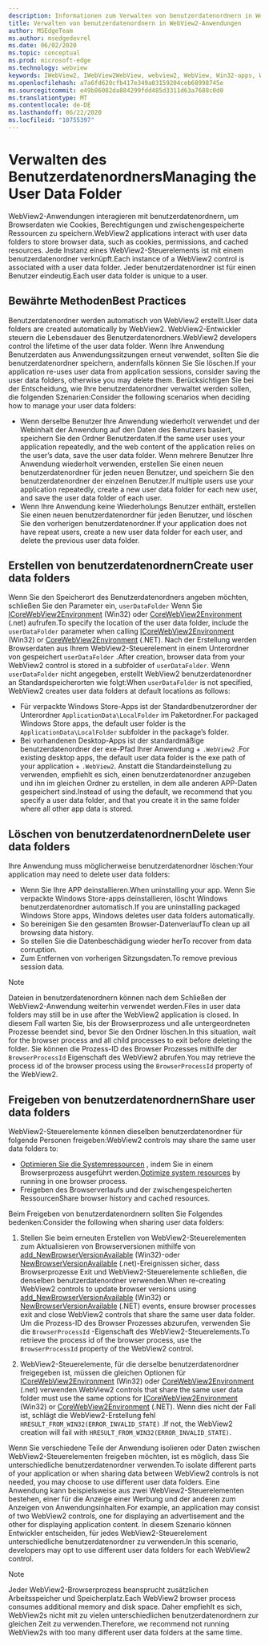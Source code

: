 ```yaml
---
description: Informationen zum Verwalten von benutzerdatenordnern in WebView2-Anwendungen
title: Verwalten von benutzerdatenordnern in WebView2-Anwendungen
author: MSEdgeTeam
ms.author: msedgedevrel
ms.date: 06/02/2020
ms.topic: conceptual
ms.prod: microsoft-edge
ms.technology: webview
keywords: IWebView2, IWebView2WebView, webview2, WebView, Win32-apps, Win32, Edge, ICoreWebView2, ICoreWebView2Host, Browser-Steuerelement, Edge-HTML, benutzerdatenordner
ms.openlocfilehash: a7a6fd620cfb417e349a03159204ceb68998745e
ms.sourcegitcommit: e49b86082da884299fdd485d3311d63a7688c0d0
ms.translationtype: MT
ms.contentlocale: de-DE
ms.lasthandoff: 06/22/2020
ms.locfileid: "10755397"
---
```

# <span data-ttu-id="6cb1d-104">Verwalten des Benutzerdatenordners</span><span class="sxs-lookup"><span data-stu-id="6cb1d-104">Managing the User Data Folder</span></span>

<span data-ttu-id="6cb1d-105">WebView2-Anwendungen interagieren mit benutzerdatenordnern, um Browserdaten wie Cookies, Berechtigungen und zwischengespeicherte Ressourcen zu speichern.</span><span class="sxs-lookup"><span data-stu-id="6cb1d-105">WebView2 applications interact with user data folders to store browser data, such as cookies, permissions, and cached resources.</span></span> <span data-ttu-id="6cb1d-106">Jede Instanz eines WebView2-Steuerelements ist mit einem benutzerdatenordner verknüpft.</span><span class="sxs-lookup"><span data-stu-id="6cb1d-106">Each instance of a WebView2 control is associated with a user data folder.</span></span> <span data-ttu-id="6cb1d-107">Jeder benutzerdatenordner ist für einen Benutzer eindeutig.</span><span class="sxs-lookup"><span data-stu-id="6cb1d-107">Each user data folder is unique to a user.</span></span>

## <span data-ttu-id="6cb1d-108">Bewährte Methoden</span><span class="sxs-lookup"><span data-stu-id="6cb1d-108">Best Practices</span></span>

<span data-ttu-id="6cb1d-109">Benutzerdatenordner werden automatisch von WebView2 erstellt.</span><span class="sxs-lookup"><span data-stu-id="6cb1d-109">User data folders are created automatically by WebView2.</span></span> <span data-ttu-id="6cb1d-110">WebView2-Entwickler steuern die Lebensdauer des Benutzerdatenordners.</span><span class="sxs-lookup"><span data-stu-id="6cb1d-110">WebView2 developers control the lifetime of the user data folder.</span></span> <span data-ttu-id="6cb1d-111">Wenn Ihre Anwendung Benutzerdaten aus Anwendungssitzungen erneut verwendet, sollten Sie die benutzerdatenordner speichern, andernfalls können Sie Sie löschen.</span><span class="sxs-lookup"><span data-stu-id="6cb1d-111">If your application re-uses user data from application sessions, consider saving the user data folders, otherwise you may delete them.</span></span> <span data-ttu-id="6cb1d-112">Berücksichtigen Sie bei der Entscheidung, wie Ihre benutzerdatenordner verwaltet werden sollen, die folgenden Szenarien:</span><span class="sxs-lookup"><span data-stu-id="6cb1d-112">Consider the following scenarios when deciding how to manage your user data folders:</span></span>

*   <span data-ttu-id="6cb1d-113">Wenn derselbe Benutzer Ihre Anwendung wiederholt verwendet und der Webinhalt der Anwendung auf den Daten des Benutzers basiert, speichern Sie den Ordner Benutzerdaten.</span><span class="sxs-lookup"><span data-stu-id="6cb1d-113">If the same user uses your application repeatedly, and the web content of the application relies on the user’s data, save the user data folder.</span></span> <span data-ttu-id="6cb1d-114">Wenn mehrere Benutzer Ihre Anwendung wiederholt verwenden, erstellen Sie einen neuen benutzerdatenordner für jeden neuen Benutzer, und speichern Sie den benutzerdatenordner der einzelnen Benutzer.</span><span class="sxs-lookup"><span data-stu-id="6cb1d-114">If multiple users use your application repeatedly, create a new user data folder for each new user, and save the user data folder of each user.</span></span>
*   <span data-ttu-id="6cb1d-115">Wenn Ihre Anwendung keine Wiederholungs Benutzer enthält, erstellen Sie einen neuen benutzerdatenordner für jeden Benutzer, und löschen Sie den vorherigen benutzerdatenordner.</span><span class="sxs-lookup"><span data-stu-id="6cb1d-115">If your application does not have repeat users, create a new user data folder for each user, and delete the previous user data folder.</span></span>

## <span data-ttu-id="6cb1d-116">Erstellen von benutzerdatenordnern</span><span class="sxs-lookup"><span data-stu-id="6cb1d-116">Create user data folders</span></span>

<span data-ttu-id="6cb1d-117">Wenn Sie den Speicherort des Benutzerdatenordners angeben möchten, schließen Sie den Parameter ein, `userDataFolder` Wenn Sie [ICoreWebView2Environment](../reference/win32/0-9-538/icorewebview2environment) (Win32) oder [CoreWebView2Environment](../reference/dotnet/0-9-538/microsoft-web-webview2-core-corewebview2environment) (.net) aufrufen.</span><span class="sxs-lookup"><span data-stu-id="6cb1d-117">To specify the location of the user data folder, include the `userDataFolder` parameter when calling [ICoreWebView2Environment](../reference/win32/0-9-538/icorewebview2environment) (Win32) or [CoreWebView2Environment](../reference/dotnet/0-9-538/microsoft-web-webview2-core-corewebview2environment) (.NET).</span></span> <span data-ttu-id="6cb1d-118">Nach der Erstellung werden Browserdaten aus Ihrem WebView2-Steuerelement in einem Unterordner von gespeichert `userDataFolder` .</span><span class="sxs-lookup"><span data-stu-id="6cb1d-118">After creation, browser data from your WebView2 control is stored in a subfolder of `userDataFolder`.</span></span> <span data-ttu-id="6cb1d-119">Wenn `userDataFolder` nicht angegeben, erstellt WebView2 benutzerdatenordner an Standardspeicherorten wie folgt:</span><span class="sxs-lookup"><span data-stu-id="6cb1d-119">When `userDataFolder` is not specified, WebView2 creates user data folders at default locations as follows:</span></span>

* <span data-ttu-id="6cb1d-120">Für verpackte Windows Store-Apps ist der Standardbenutzerordner der Unterordner `ApplicationData\LocalFolder` im Paketordner.</span><span class="sxs-lookup"><span data-stu-id="6cb1d-120">For packaged Windows Store apps, the default user folder is the `ApplicationData\LocalFolder` subfolder in the package’s  folder.</span></span>
* <span data-ttu-id="6cb1d-121">Bei vorhandenen Desktop-Apps ist der standardmäßige benutzerdatenordner der exe-Pfad Ihrer Anwendung + `.WebView2` .</span><span class="sxs-lookup"><span data-stu-id="6cb1d-121">For existing desktop apps, the default user data folder is the exe path of your application + `.WebView2`.</span></span> <span data-ttu-id="6cb1d-122">Anstatt die Standardeinstellung zu verwenden, empfiehlt es sich, einen benutzerdatenordner anzugeben und ihn im gleichen Ordner zu erstellen, in dem alle anderen APP-Daten gespeichert sind.</span><span class="sxs-lookup"><span data-stu-id="6cb1d-122">Instead of using the default, we recommend that you specify a user data folder, and that you create it in the same folder where all other app data is stored.</span></span>

## <span data-ttu-id="6cb1d-123">Löschen von benutzerdatenordnern</span><span class="sxs-lookup"><span data-stu-id="6cb1d-123">Delete user data folders</span></span>

<span data-ttu-id="6cb1d-124">Ihre Anwendung muss möglicherweise benutzerdatenordner löschen:</span><span class="sxs-lookup"><span data-stu-id="6cb1d-124">Your application may need to delete user data folders:</span></span>

* <span data-ttu-id="6cb1d-125">Wenn Sie Ihre APP deinstallieren.</span><span class="sxs-lookup"><span data-stu-id="6cb1d-125">When uninstalling your app.</span></span> <span data-ttu-id="6cb1d-126">Wenn Sie verpackte Windows Store-apps deinstallieren, löscht Windows benutzerdatenordner automatisch.</span><span class="sxs-lookup"><span data-stu-id="6cb1d-126">If you are uninstalling packaged Windows Store apps, Windows deletes user data folders automatically.</span></span> 
* <span data-ttu-id="6cb1d-127">So bereinigen Sie den gesamten Browser-Datenverlauf</span><span class="sxs-lookup"><span data-stu-id="6cb1d-127">To clean up all browsing data history.</span></span>
* <span data-ttu-id="6cb1d-128">So stellen Sie die Datenbeschädigung wieder her</span><span class="sxs-lookup"><span data-stu-id="6cb1d-128">To recover from data corruption.</span></span>
* <span data-ttu-id="6cb1d-129">Zum Entfernen von vorherigen Sitzungsdaten.</span><span class="sxs-lookup"><span data-stu-id="6cb1d-129">To remove previous session data.</span></span> 


> [!NOTE]
> <span data-ttu-id="6cb1d-130">Dateien in benutzerdatenordnern können nach dem Schließen der WebView2-Anwendung weiterhin verwendet werden.</span><span class="sxs-lookup"><span data-stu-id="6cb1d-130">Files in user data folders may still be in use after the WebView2 application is closed.</span></span> <span data-ttu-id="6cb1d-131">In diesem Fall warten Sie, bis der Browserprozess und alle untergeordneten Prozesse beendet sind, bevor Sie den Ordner löschen.</span><span class="sxs-lookup"><span data-stu-id="6cb1d-131">In this situation, wait for the browser process and all child processes to exit before deleting the folder.</span></span> <span data-ttu-id="6cb1d-132">Sie können die Prozess-ID des Browser Prozesses mithilfe der `BrowserProcessId` Eigenschaft des WebView2 abrufen.</span><span class="sxs-lookup"><span data-stu-id="6cb1d-132">You may retrieve the process id of the browser process using the `BrowserProcessId` property of the WebView2.</span></span>

## <span data-ttu-id="6cb1d-133">Freigeben von benutzerdatenordnern</span><span class="sxs-lookup"><span data-stu-id="6cb1d-133">Share user data folders</span></span>

<span data-ttu-id="6cb1d-134">WebView2-Steuerelemente können dieselben benutzerdatenordner für folgende Personen freigeben:</span><span class="sxs-lookup"><span data-stu-id="6cb1d-134">WebView2 controls may share the same user data folders to:</span></span>

* <span data-ttu-id="6cb1d-135">[Optimieren Sie die Systemressourcen](https://docs.microsoft.com/en-us/microsoft-edge/webview2/reference/win32/0-9-538/icorewebview2#process-model) , indem Sie in einem Browserprozess ausgeführt werden.</span><span class="sxs-lookup"><span data-stu-id="6cb1d-135">[Optimize system resources](https://docs.microsoft.com/en-us/microsoft-edge/webview2/reference/win32/0-9-538/icorewebview2#process-model) by running in one browser process.</span></span>
* <span data-ttu-id="6cb1d-136">Freigeben des Browserverlaufs und der zwischengespeicherten Ressourcen</span><span class="sxs-lookup"><span data-stu-id="6cb1d-136">Share browser history and cached resources.</span></span> 

<span data-ttu-id="6cb1d-137">Beim Freigeben von benutzerdatenordnern sollten Sie Folgendes bedenken:</span><span class="sxs-lookup"><span data-stu-id="6cb1d-137">Consider the following when sharing user data folders:</span></span> 

1. <span data-ttu-id="6cb1d-138">Stellen Sie beim erneuten Erstellen von WebView2-Steuerelementen zum Aktualisieren von Browserversionen mithilfe von [add_NewBrowserVersionAvailable](../reference/win32/0-9-538/icorewebview2environment#add_newbrowserversionavailable) (Win32)-oder [NewBrowserVersionAvailable](../reference/dotnet/0-9-538/microsoft-web-webview2-core-corewebview2environment#newbrowserversionavailable) (.net)-Ereignissen sicher, dass Browserprozesse Exit und WebView2-Steuerelemente schließen, die denselben benutzerdatenordner verwenden.</span><span class="sxs-lookup"><span data-stu-id="6cb1d-138">When re-creating WebView2 controls to update browser versions using [add_NewBrowserVersionAvailable](../reference/win32/0-9-538/icorewebview2environment#add_newbrowserversionavailable) (Win32) or [NewBrowserVersionAvailable](../reference/dotnet/0-9-538/microsoft-web-webview2-core-corewebview2environment#newbrowserversionavailable) (.NET) events, ensure browser processes exit and close WebView2 controls that share the same user data folder.</span></span> <span data-ttu-id="6cb1d-139">Um die Prozess-ID des Browser Prozesses abzurufen, verwenden Sie die `BrowserProcessId` -Eigenschaft des WebView2-Steuerelements.</span><span class="sxs-lookup"><span data-stu-id="6cb1d-139">To retrieve the process id of the browser process, use the `BrowserProcessId` property of the WebView2 control.</span></span>

2. <span data-ttu-id="6cb1d-140">WebView2-Steuerelemente, für die derselbe benutzerdatenordner freigegeben ist, müssen die gleichen Optionen für [ICoreWebView2Environment](../reference/win32/0-9-538/icorewebview2environment) (Win32) oder [CoreWebView2Environment](../reference/dotnet/0-9-538/microsoft-web-webview2-core-corewebview2environment) (.net) verwenden.</span><span class="sxs-lookup"><span data-stu-id="6cb1d-140">WebView2 controls that share the same user data folder must use the same options for [ICoreWebView2Environment](../reference/win32/0-9-538/icorewebview2environment) (Win32) or [CoreWebView2Environment](../reference/dotnet/0-9-538/microsoft-web-webview2-core-corewebview2environment) (.NET).</span></span> <span data-ttu-id="6cb1d-141">Wenn dies nicht der Fall ist, schlägt die WebView2-Erstellung fehl `HRESULT_FROM_WIN32(ERROR_INVALID_STATE)` .</span><span class="sxs-lookup"><span data-stu-id="6cb1d-141">If not, the WebView2 creation will fail with `HRESULT_FROM_WIN32(ERROR_INVALID_STATE)`.</span></span> 

<span data-ttu-id="6cb1d-142">Wenn Sie verschiedene Teile der Anwendung isolieren oder Daten zwischen WebView2-Steuerelementen freigeben möchten, ist es möglich, dass Sie unterschiedliche benutzerdatenordner verwenden.</span><span class="sxs-lookup"><span data-stu-id="6cb1d-142">To isolate different parts of your application or when sharing data between WebView2 controls is not needed, you may choose to use different user data folders.</span></span> <span data-ttu-id="6cb1d-143">Eine Anwendung kann beispielsweise aus zwei WebView2-Steuerelementen bestehen, einer für die Anzeige einer Werbung und der anderen zum Anzeigen von Anwendungsinhalten.</span><span class="sxs-lookup"><span data-stu-id="6cb1d-143">For example, an application may consist of two WebView2 controls, one for displaying an advertisement and the other for displaying application content.</span></span> <span data-ttu-id="6cb1d-144">In diesem Szenario können Entwickler entscheiden, für jedes WebView2-Steuerelement unterschiedliche benutzerdatenordner zu verwenden.</span><span class="sxs-lookup"><span data-stu-id="6cb1d-144">In this scenario, developers may opt to use different user data folders for each WebView2 control.</span></span> 

> [!NOTE]
> <span data-ttu-id="6cb1d-145">Jeder WebView2-Browserprozess beansprucht zusätzlichen Arbeitsspeicher und Speicherplatz.</span><span class="sxs-lookup"><span data-stu-id="6cb1d-145">Each WebView2 browser process consumes additional memory and disk space.</span></span> <span data-ttu-id="6cb1d-146">Daher empfiehlt es sich, WebView2s nicht mit zu vielen unterschiedlichen benutzerdatenordnern zur gleichen Zeit zu verwenden.</span><span class="sxs-lookup"><span data-stu-id="6cb1d-146">Therefore, we recommend not running WebView2s with too many different user data folders at the same time.</span></span> 
